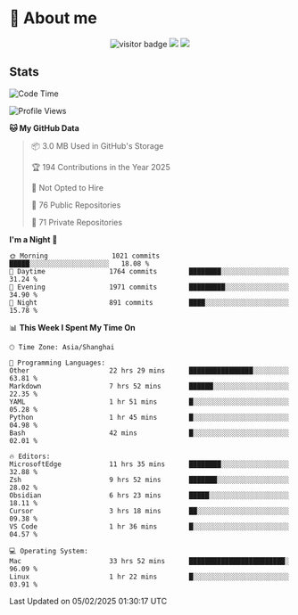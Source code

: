 <!-- ![](https://youpai.roccoshi.top/img/20200804214216.png) -->

# 🧐 About me
 
<p align="center">
<img src="https://visitor-badge.laobi.icu/badge?page_id=Lincest.Lincest&title=hits" alt="visitor badge"/>
<a href="mailto:imroccoshi@gmail.com"><img src="https://img.shields.io/badge/gmail-imroccoshi%40gmail.com-red"></a>
<a href="https://blog.roccoshi.top"><img src="https://img.shields.io/badge/blog-roccoshi-green"></a>
</p>

## Stats

<!--START_SECTION:waka-->
![Code Time](http://img.shields.io/badge/Code%20Time-2%2C054%20hrs%2019%20mins-blue)

![Profile Views](http://img.shields.io/badge/Profile%20Views-0-blue)

**🐱 My GitHub Data** 

> 📦 3.0 MB Used in GitHub's Storage 
 > 
> 🏆 194 Contributions in the Year 2025
 > 
> 🚫 Not Opted to Hire
 > 
> 📜 76 Public Repositories 
 > 
> 🔑 71 Private Repositories 
 > 
**I'm a Night 🦉** 

```text
🌞 Morning                1021 commits        █████░░░░░░░░░░░░░░░░░░░░   18.08 % 
🌆 Daytime                1764 commits        ████████░░░░░░░░░░░░░░░░░   31.24 % 
🌃 Evening                1971 commits        █████████░░░░░░░░░░░░░░░░   34.90 % 
🌙 Night                  891 commits         ████░░░░░░░░░░░░░░░░░░░░░   15.78 % 
```


📊 **This Week I Spent My Time On** 

```text
🕑︎ Time Zone: Asia/Shanghai

💬 Programming Languages: 
Other                    22 hrs 29 mins      ████████████████░░░░░░░░░   63.81 % 
Markdown                 7 hrs 52 mins       ██████░░░░░░░░░░░░░░░░░░░   22.35 % 
YAML                     1 hr 51 mins        █░░░░░░░░░░░░░░░░░░░░░░░░   05.28 % 
Python                   1 hr 45 mins        █░░░░░░░░░░░░░░░░░░░░░░░░   04.98 % 
Bash                     42 mins             █░░░░░░░░░░░░░░░░░░░░░░░░   02.01 % 

🔥 Editors: 
MicrosoftEdge            11 hrs 35 mins      ████████░░░░░░░░░░░░░░░░░   32.88 % 
Zsh                      9 hrs 52 mins       ███████░░░░░░░░░░░░░░░░░░   28.02 % 
Obsidian                 6 hrs 23 mins       █████░░░░░░░░░░░░░░░░░░░░   18.11 % 
Cursor                   3 hrs 18 mins       ██░░░░░░░░░░░░░░░░░░░░░░░   09.38 % 
VS Code                  1 hr 36 mins        █░░░░░░░░░░░░░░░░░░░░░░░░   04.57 % 

💻 Operating System: 
Mac                      33 hrs 52 mins      ████████████████████████░   96.09 % 
Linux                    1 hr 22 mins        █░░░░░░░░░░░░░░░░░░░░░░░░   03.91 % 
```


 Last Updated on 05/02/2025 01:30:17 UTC
<!--END_SECTION:waka-->


